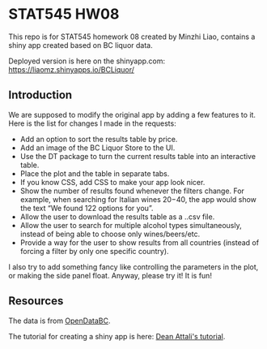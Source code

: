 # STAT545 HW08

This repo is for STAT545 homework 08 created by Minzhi Liao, contains a shiny app created based on BC liquor data.

Deployed version is here on the shinyapp.com: https://liaomz.shinyapps.io/BCLiquor/

## Introduction

We are supposed to modify the original app by adding a few features to it. Here is the list for changes I made in the requests:

- Add an option to sort the results table by price.
- Add an image of the BC Liquor Store to the UI.
- Use the DT package to turn the current results table into an interactive table.
- Place the plot and the table in separate tabs.
- If you know CSS, add CSS to make your app look nicer.
- Show the number of results found whenever the filters change. For example, when searching for Italian wines $20-$40, the app would show the text “We found 122 options for you”.
- Allow the user to download the results table as a ..csv file.
- Allow the user to search for multiple alcohol types simultaneously, instead of being able to choose only wines/beers/etc.
- Provide a way for the user to show results from all countries (instead of forcing a filter by only one specific country).

I also try to add something fancy like controlling the parameters in the plot, or making the side panel float. Anyway, please try it! It is fun!

## Resources
The data is from [OpenDataBC](https://www.opendatabc.ca/dataset/bc-liquor-store-product-price-list-current-prices).

The tutorial for creating a shiny app is here: [Dean Attali's tutorial](https://deanattali.com/blog/building-shiny-apps-tutorial).


